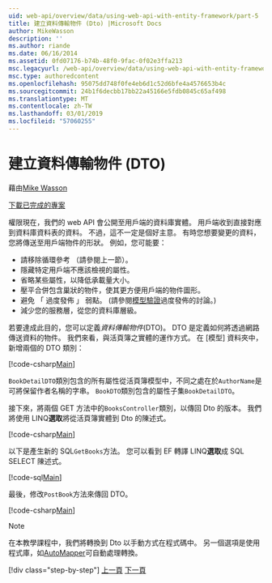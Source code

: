 ```yaml
---
uid: web-api/overview/data/using-web-api-with-entity-framework/part-5
title: 建立資料傳輸物件 (Dto) |Microsoft Docs
author: MikeWasson
description: ''
ms.author: riande
ms.date: 06/16/2014
ms.assetid: 0fd07176-b74b-48f0-9fac-0f02e3ffa213
msc.legacyurl: /web-api/overview/data/using-web-api-with-entity-framework/part-5
msc.type: authoredcontent
ms.openlocfilehash: 95075dd748f0fe4eb6d1c52d6bfe4a4576653b4c
ms.sourcegitcommit: 24b1f6decbb17bb22a45166e5fdb0845c65af498
ms.translationtype: MT
ms.contentlocale: zh-TW
ms.lasthandoff: 03/01/2019
ms.locfileid: "57060255"
---
```

<a name="create-data-transfer-objects-dtos"></a>建立資料傳輸物件 (DTO)
====================
藉由[Mike Wasson](https://github.com/MikeWasson)

[下載已完成的專案](https://github.com/MikeWasson/BookService)

權限現在，我們的 web API 會公開至用戶端的資料庫實體。 用戶端收到直接對應到資料庫資料表的資料。 不過，這不一定是個好主意。 有時您想要變更的資料，您將傳送至用戶端物件的形狀。 例如，您可能要：

- 請移除循環參考 （請參閱上一節）。
- 隱藏特定用戶端不應該檢視的屬性。
- 省略某些屬性，以降低承載量大小。
- 壓平合併包含巢狀的物件，使其更方便用戶端的物件圖形。
- 避免 「 過度發佈 」 弱點。 (請參閱[模型驗證](../../formats-and-model-binding/model-validation-in-aspnet-web-api.md)過度發佈的討論。)
- 減少您的服務層，從您的資料庫層級。

若要達成此目的，您可以定義*資料傳輸物件*(DTO)。 DTO 是定義如何將透過網路傳送資料的物件。 我們來看，與活頁簿之實體的運作方式。 在 [模型] 資料夾中，新增兩個的 DTO 類別：

[!code-csharp[Main](part-5/samples/sample1.cs)]

`BookDetailDTO`類別包含的所有屬性從活頁簿模型中，不同之處在於`AuthorName`是可將保留作者名稱的字串。 `BookDTO`類別包含的屬性子集`BookDetailDTO`。

接下來，將兩個 GET 方法中的`BooksController`類別，以傳回 Dto 的版本。 我們將使用 LINQ**選取**將從活頁簿實體到 Dto 的陳述式。

[!code-csharp[Main](part-5/samples/sample2.cs)]

以下是產生新的 SQL`GetBooks`方法。 您可以看到 EF 轉譯 LINQ**選取**成 SQL SELECT 陳述式。

[!code-sql[Main](part-5/samples/sample3.sql)]

最後，修改`PostBook`方法來傳回 DTO。

[!code-csharp[Main](part-5/samples/sample4.cs)]

> [!NOTE]
> 在本教學課程中，我們將轉換到 Dto 以手動方式在程式碼中。 另一個選項是使用程式庫，如[AutoMapper](http://automapper.org/)可自動處理轉換。
> 
> [!div class="step-by-step"]
> [上一頁](part-4.md)
> [下一頁](part-6.md)
